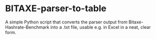 # BITAXE-parser-to-table
A simple Python script that converts the parser output from Bitaxe-Hashrate-Benchmark into a .txt file, usable e.g. in Excel in a neat, clear form.
